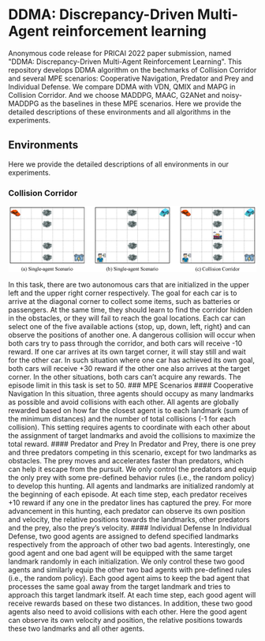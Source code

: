 # DDMA: Discrepancy-Driven Multi-Agent reinforcement learning
Anonymous code release for PRICAI 2022 paper submission, named "DDMA: Discrepancy-Driven Multi-Agent Reinforcement Learning". This repository develops DDMA algorithm on the bechmarks of Collision Corridor and several MPE scenarios: Cooperative Navigation, Predator and Prey and Individual Defense. We compare DDMA with VDN, QMIX and MAPG in Collision Corridor. And we choose MADDPG, MAAC, G2ANet and noisy-MADDPG as the baselines in these MPE scenarios. Here we provide the detailed descriptions of these environments and all algorithms in the experiments.
## Environments
Here we provide the detailed descriptions of all environments in our experiments.
### Collision Corridor
<p align="center">
<img src="env_pics/scenario1.png" width="800">
</p>
In this task, there are two autonomous cars that are initialized in the upper left and the upper right corner respectively. The goal for each car is to arrive at the diagonal corner to collect some items, such as batteries or passengers. At the same time, they should learn to find the corridor hidden in the obstacles, or they will fail to reach the goal locations. Each car can select one of the five available actions {stop, up, down, left, right} and can observe the positions of another one. A dangerous collision will occur when both cars try to pass through the corridor, and both cars will receive -10 reward. If one car arrives at its own target corner, it will stay still and wait for the other car. In such situation where one car has achieved its own goal, both cars will receive +30 reward if the other one also arrives at the target corner. In the other situations, both cars can’t acquire any rewards. The episode limit in this task is set to 50.
### MPE Scenarios
<!-- <div align=center>
<img src="env_pics/mpe_scenarios.png" width="800">
</div> -->
#### Cooperative Navigation
In this situation, three agents should occupy as many landmarks as possible and avoid collisions with each other. All agents are globally rewarded based on how far the closest agent is to each landmark (sum of the minimum distances) and the number of total collisions (-1 for each collision). This setting requires agents to coordinate with each other about the assignment of target landmarks and avoid the collisions to maximize the total reward.
#### Predator and Prey
In Predator and Prey, there is one prey and three
predators competing in this scenario, except for two landmarks as obstacles. The prey moves and accelerates faster than predators, which can help it escape from
the pursuit. We only control the predators and equip the only prey with some pre-defined behavior rules (i.e., the random policy) to develop this hunting. All
agents and landmarks are initialized randomly at the beginning of each episode. At each time step, each predator receives +10 reward if any one in the predator
lines has captured the prey. For more advancement in this hunting, each predator can observe its own position and velocity, the relative positions towards the
landmarks, other predators and the prey, also the prey’s velocity.
#### Individual Defense
In Individual Defense, two good agents are assigned to defend specified landmarks respectively from the approach of other two bad agents. Interestingly, one good agent and one bad agent will be equipped with the same target landmark randomly in each initialization. We only control these two good agents and similarly equip the other two bad agents with pre-defined rules (i.e., the random policy). Each good agent aims to keep the bad agent that processes the same goal away from the target landmark and tries to approach this target landmark itself. At each time step, each good agent will receive rewards based on these two distances. In addition, these two good agents also need to avoid collisions with each other. Here the good agent can observe its own velocity and position, the relative positions towards these two landmarks and all other agents.
